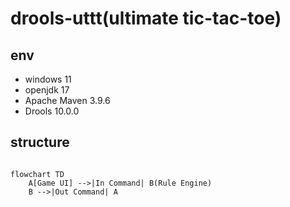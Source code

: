 # drools-uttt(ultimate tic-tac-toe)

## env 

- windows 11
- openjdk 17
- Apache Maven 3.9.6
- Drools 10.0.0

## structure 

```mermaid

flowchart TD
    A[Game UI] -->|In Command| B(Rule Engine)
    B -->|Out Command| A
```

